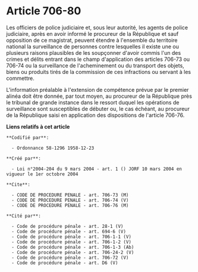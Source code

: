 # Article 706-80

Les officiers de police judiciaire et, sous leur autorité, les agents de police judiciaire, après en avoir informé le
procureur de la République et sauf opposition de ce magistrat, peuvent étendre à l'ensemble du territoire national la
surveillance de personnes contre lesquelles il existe une ou plusieurs raisons plausibles de les soupçonner d'avoir commis
l'un des crimes et délits entrant dans le champ d'application des articles 706-73 ou 706-74 ou la surveillance de
l'acheminement ou du transport des objets, biens ou produits tirés de la commission de ces infractions ou servant à les
commettre.

L'information préalable à l'extension de compétence prévue par le premier alinéa doit être donnée, par tout moyen, au
procureur de la République près le tribunal de grande instance dans le ressort duquel les opérations de surveillance sont
susceptibles de débuter ou, le cas échéant, au procureur de la République saisi en application des dispositions de l'article
706-76.

**Liens relatifs à cet article**

	**Codifié par**:

	  - Ordonnance 58-1296 1958-12-23

	**Créé par**:

	  - Loi n°2004-204 du 9 mars 2004 - art. 1 () JORF 10 mars 2004 en vigueur le 1er octobre 2004

	**Cite**:

	  - CODE DE PROCEDURE PENALE - art. 706-73 (M)
	  - CODE DE PROCEDURE PENALE - art. 706-74 (V)
	  - CODE DE PROCEDURE PENALE - art. 706-76 (M)

	**Cité par**:

	  - Code de procédure pénale - art. 28-1 (V)
	  - Code de procédure pénale - art. 694-6 (V)
	  - Code de procédure pénale - art. 706-1-1 (V)
	  - Code de procédure pénale - art. 706-1-2 (V)
	  - Code de procédure pénale - art. 706-1-3 (Ab)
	  - Code de procédure pénale - art. 706-24-2 (V)
	  - Code de procédure pénale - art. 706-72 (V)
	  - Code de procédure pénale - art. D6 (V)
